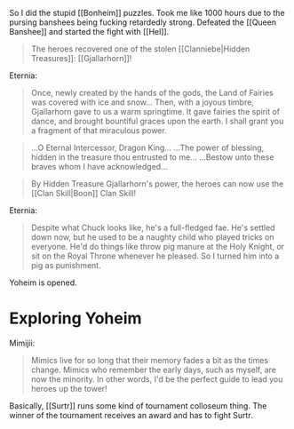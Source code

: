 So I did the stupid [[Bonheim]] puzzles. Took me like 1000 hours due to the pursing banshees being fucking retardedly strong. Defeated the [[Queen Banshee]] and started the fight with [[Hel]].

>The heroes recovered one of the stolen [[Clanniebe|Hidden Treasures]]: [[Gjallarhorn]]!

Eternia:
>Once, newly created by the hands of the gods, the Land of Fairies was covered with ice and snow...
>Then, with a joyous timbre, Gjallarhorn gave to us a warm springtime.
>It gave fairies the spirit of dance, and brought bountiful graces upon the earth.
>I shall grant you a fragment of that miraculous power.

>...O Eternal Intercessor, Dragon King...
>...The power of blessing, hidden in the treasure thou entrusted to me...
>...Bestow unto these braves whom I have acknowledged...

> By Hidden Treasure Gjallarhorn's power, the heroes can now use the [[Clan Skill|Boon]] Clan Skill!

Eternia:
> Despite what Chuck looks like, he's a full-fledged fae.
> He's settled down now, but he used to be a naughty child who played tricks on everyone.
> He'd do things like throw pig manure at the Holy Knight, or sit on the Royal Throne whenever he pleased.
> So I turned him into a pig as punishment.

Yoheim is opened.

# Exploring Yoheim
Mimijii:
>Mimics live for so long that their memory fades a bit as the times change.
>Mimics who remember the early days, such as myself, are now the minority.
>In other words, I'd be the perfect guide to lead you heroes up the tower!

Basically, [[Surtr]] runs some kind of tournament colloseum thing. The winner of the tournament receives an award and has to fight Surtr.